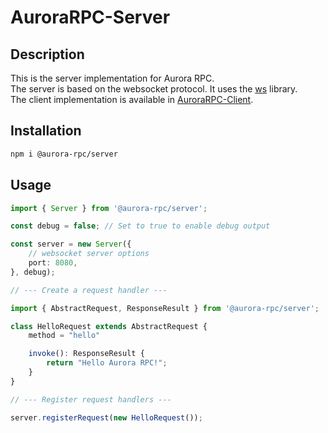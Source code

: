 # AuroraRPC-Server

## Description

This is the server implementation for Aurora RPC.  
The server is based on the websocket protocol. It uses the [ws](https://github.com/websockets/ws) library.  
The client implementation is available in [AuroraRPC-Client](https://github.com/AuroraTeam/AuroraRPC-Client).

## Installation

```bash
npm i @aurora-rpc/server
```

## Usage

```ts
import { Server } from '@aurora-rpc/server';

const debug = false; // Set to true to enable debug output

const server = new Server({
    // websocket server options
    port: 8080,
}, debug);

// --- Create a request handler ---

import { AbstractRequest, ResponseResult } from '@aurora-rpc/server';

class HelloRequest extends AbstractRequest {
    method = "hello"

    invoke(): ResponseResult {
        return "Hello Aurora RPC!";
    }
}

// --- Register request handlers ---

server.registerRequest(new HelloRequest());
```
